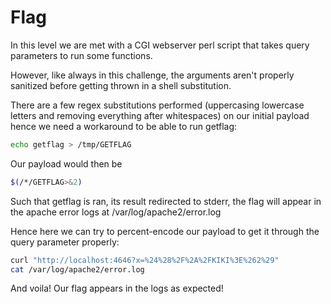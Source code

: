 # Flag

In this level we are met with a CGI webserver perl script that takes query parameters to run some functions.

However, like always in this challenge, the arguments aren't properly sanitized before getting thrown in a shell substitution.

There are a few regex substitutions performed (uppercasing lowercase letters and removing everything after whitespaces) on our initial payload hence we need a workaround to be able to run getflag:

```bash
echo getflag > /tmp/GETFLAG
```
Our payload would then be 
```bash
$(/*/GETFLAG>&2)
```
Such that getflag is ran, its result redirected to stderr, the flag will appear in the apache error logs at /var/log/apache2/error.log

Hence here we can try to percent-encode our payload to get it through the query parameter properly:
```bash
curl "http://localhost:4646?x=%24%28%2F%2A%2FKIKI%3E%262%29"
cat /var/log/apache2/error.log
```
And voila! Our flag appears in the logs as expected!
